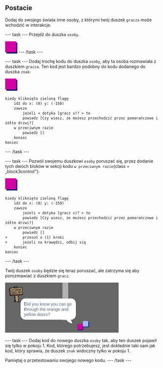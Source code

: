 ## Postacie

Dodaj do swojego świata inne osoby, z którymi twój duszek `gracza` może wchodzić w interakcje.

\--- task \--- Przejdź do duszka `osoby`.

![Duszek osoby](images/person.png) \--- /task \---

\--- task \--- Dodaj trochę kodu do duszka `osoby`, aby ta osoba rozmawiała z duszkiem `gracza`. Ten kod jest bardzo podobny do kodu dodanego do duszka `znak`:

![osoba](images/person.png)

```blocks3
kiedy kliknięto zieloną flagę
    idź do x: (0) y: (-150)
    zawsze 
        jeżeli < dotyka [gracz v)? > to
        powiedz [Czy wiesz, że możesz przechodzić przez pomarańczowe i żółte drzwi?]
    w przeciwnym razie
        powiedz []
    koniec
koniec
```

\--- /task \---

\--- task \--- Pozwól swojemu duszkowi `osoby` poruszać się, przez dodanie tych dwóch bloków w sekcji kodu `w przeciwnym razie`{class = „block3control”}:

![osoba](images/person.png)

```blocks3
kiedy kliknięto zieloną flagę
    idź do x: (0) y: (-150)
    zawsze 
        jeżeli < dotyka [gracz v)? > to
        powiedz [Czy wiesz, że możesz przechodzić przez pomarańczowe i żółte drzwi?]
    w przeciwnym razie
        powiedz []
+       przesuń o (1) kroki
+       jeżeli na krawędzi, odbij się
    koniec
koniec

```

\--- /task \---

Twój duszek `osoby` będzie się teraz poruszać, ale zatrzyma się aby porozmawiać z duszkiem `gracz`.

![zrzut ekranu](images/world-person-test.png)

\--- task \--- Dodaj kod do nowego duszka `osoby` tak, aby ten duszek pojawił się tylko w pokoju 1. Kod, którego potrzebujesz, jest dokładnie taki sam jak kod, który sprawia, że duszek `znak` widoczny tylko w pokoju 1.

Pamiętaj o przetestowaniu swojego nowego kodu. \--- /task \---